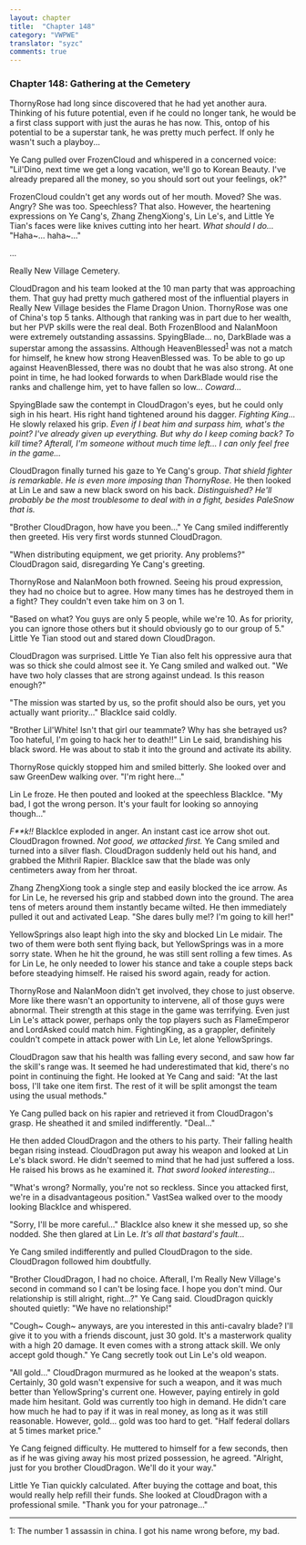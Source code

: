 ```yaml
---
layout: chapter
title:  "Chapter 148"
category: "VWPWE"
translator: "syzc"
comments: true
---
```


### Chapter 148: Gathering at the Cemetery

ThornyRose had long since discovered that he had yet another aura. Thinking of his future potential, even if he could no longer tank, he would be a first class support with just the auras he has now. This, ontop of his potential to be a superstar tank, he was pretty much perfect. If only he wasn't such a playboy...

Ye Cang pulled over FrozenCloud and whispered in a concerned voice: "Lil'Dino, next time we get a long vacation, we'll go to Korean Beauty. I've already prepared all the money, so you should sort out your feelings, ok?"

FrozenCloud couldn't get any words out of her mouth. Moved? She was. Angry? She was too. Speechless? That also. However, the heartening expressions on Ye Cang's, Zhang ZhengXiong's, Lin Le's, and Little Ye Tian's faces were like knives cutting into her heart. *What should I do...* "Haha~... haha~..."

...

Really New Village Cemetery.

CloudDragon and his team looked at the 10 man party that was approaching them. That guy had pretty much gathered most of the influential players in Really New Village besides the Flame Dragon Union. ThornyRose was one of China's top 5 tanks. Although that ranking was in part due to her wealth, but her PVP skills were the real deal. Both FrozenBlood and NalanMoon were extremely outstanding assassins. SpyingBlade... no, DarkBlade was a superstar among the assassins. Although HeavenBlessed<sup>[1](#footnote1)</sup> was not a match for himself, he knew how strong HeavenBlessed was. To be able to go up against HeavenBlessed, there was no doubt that he was also strong. At one point in time, he had looked forwards to when DarkBlade would rise the ranks and challenge him, yet to have fallen so low... *Coward...*

SpyingBlade saw the contempt in CloudDragon's eyes, but he could only sigh in his heart. His right hand tightened around his dagger. *Fighting King...* He slowly relaxed his grip. *Even if I beat him and surpass him, what's the point? I've already given up everything. But why do I keep coming back? To kill time? Afterall, I'm someone without much time left... I can only feel free in the game...*

CloudDragon finally turned his gaze to Ye Cang's group. *That shield fighter is remarkable. He is even more imposing than ThornyRose.* He then looked at Lin Le and saw a new black sword on his back. *Distinguished? He'll probably be the most troublesome to deal with in a fight, besides PaleSnow that is.*

"Brother CloudDragon, how have you been..." Ye Cang smiled indifferently then greeted. His very first words stunned CloudDragon.

"When distributing equipment, we get priority. Any problems?" CloudDragon said, disregarding Ye Cang's greeting.

ThornyRose and NalanMoon both frowned. Seeing his proud expression, they had no choice but to agree. How many times has he destroyed them in a fight? They couldn't even take him on 3 on 1.

"Based on what? You guys are only 5 people, while we're 10. As for priority, you can ignore those others but it should obviously go to our group of 5." Little Ye Tian stood out and stared down CloudDragon.

CloudDragon was surprised. Little Ye Tian also felt his oppressive aura that was so thick she could almost see it. Ye Cang smiled and walked out. "We have two holy classes that are strong against undead. Is this reason enough?"

"The mission was started by us, so the profit should also be ours, yet you actually want priority..." BlackIce said coldly.

"Brother Lil'White! Isn't that girl our teammate? Why has she betrayed us? Too hateful, I'm going to hack her to death!!" Lin Le said, brandishing his black sword. He was about to stab it into the ground and activate its ability.

ThornyRose quickly stopped him and smiled bitterly. She looked over and saw GreenDew walking over. "I'm right here..."

Lin Le froze. He then pouted and looked at the speechless BlackIce. "My bad, I got the wrong person. It's your fault for looking so annoying though..."

*F\*\*k!!* BlackIce exploded in anger. An instant cast ice arrow shot out. CloudDragon frowned. *Not good, we attacked first.* Ye Cang smiled and turned into a silver flash. CloudDragon suddenly held out his hand, and grabbed the Mithril Rapier. BlackIce saw that the blade was only centimeters away from her throat.

Zhang ZhengXiong took a single step and easily blocked the ice arrow. As for Lin Le, he reversed his grip and stabbed down into the ground. The area tens of meters around them instantly became wilted. He then immediately pulled it out and activated Leap. "She dares bully me!? I'm going to kill her!"

YellowSprings also leapt high into the sky and blocked Lin Le midair. The two of them were both sent flying back, but YellowSprings was in a more sorry state. When he hit the ground, he was still sent rolling a few times. As for Lin Le, he only needed to lower his stance and take a couple steps back before steadying himself. He raised his sword again, ready for action.

ThornyRose and NalanMoon didn't get involved, they chose to just observe. More like there wasn't an opportunity to intervene, all of those guys were abnormal. Their strength at this stage in the game was terrifying. Even just Lin Le's attack power, perhaps only the top players such as FlameEmperor and LordAsked could match him. FightingKing, as a grappler, definitely couldn't compete in attack power with Lin Le, let alone YellowSprings.

CloudDragon saw that his health was falling every second, and saw how far the skill's range was. It seemed he had underestimated that kid, there's no point in continuing the fight. He looked at Ye Cang and said: "At the last boss, I'll take one item first. The rest of it will be split amongst the team using the usual methods."

Ye Cang pulled back on his rapier and retrieved it from CloudDragon's grasp. He sheathed it and smiled indifferently. "Deal..."

He then added CloudDragon and the others to his party. Their falling health began rising instead. CloudDragon put away his weapon and looked at Lin Le's black sword. He didn't seemed to mind that he had just suffered a loss. He raised his brows as he examined it. *That sword looked interesting...*

"What's wrong? Normally, you're not so reckless. Since you attacked first, we're in a disadvantageous position." VastSea walked over to the moody looking BlackIce and whispered.

"Sorry, I'll be more careful..." BlackIce also knew it she messed up, so she nodded. She then glared at Lin Le. *It's all that bastard's fault...*

Ye Cang smiled indifferently and pulled CloudDragon to the side. CloudDragon followed him doubtfully.

"Brother CloudDragon, I had no choice. Afterall, I'm Really New Village's second in command so I can't be losing face. I hope you don't mind. Our relationship is still alright, right...?" Ye Cang said. CloudDragon quickly shouted quietly: "We have no relationship!"

"Cough~ Cough~ anyways, are you interested in this anti-cavalry blade? I'll give it to you with a friends discount, just 30 gold. It's a masterwork quality with a high 20 damage. It even comes with a strong attack skill. We only accept gold though." Ye Cang secretly took out Lin Le's old weapon.

"All gold..." CloudDragon murmured as he looked at the weapon's stats. Certainly, 30 gold wasn't expensive for such a weapon, and it was much better than YellowSpring's current one. However, paying entirely in gold made him hesitant. Gold was currently too high in demand. He didn't care how much he had to pay if it was in real money, as long as it was still reasonable. However, gold... gold was too hard to get. "Half federal dollars at 5 times market price."

Ye Cang feigned difficulty. He muttered to himself for a few seconds, then as if he was giving away his most prized possession, he agreed. "Alright, just for you brother CloudDragon. We'll do it your way."

Little Ye Tian quickly calculated. After buying the cottage and boat, this would really help refill their funds. She looked at CloudDragon with a professional smile. "Thank you for your patronage..."

---

<a name="footnote1">1</a>: The number 1 assassin in china. I got his name wrong before, my bad.
